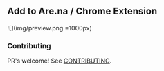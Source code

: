 ## Add to Are.na / Chrome Extension

![](img/preview.png =1000px)

### Contributing
PR's welcome! See [CONTRIBUTING](CONTRIBUTING.md).
